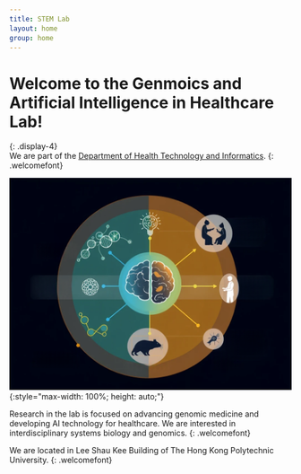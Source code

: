```yaml
---
title: STEM Lab
layout: home
group: home
---
```


# Welcome to the Genmoics and Artificial Intelligence in Healthcare Lab!
{: .display-4}
<br>
We are part of the [Department of Health Technology and Informatics](https://www.polyu.edu.hk/hti/).
{: .welcomefont}

![lab logo](static/img/logo/home.png){:style="max-width: 100%; height: auto;"}

Research in the lab is focused on advancing genomic medicine and developing AI technology for healthcare.  We are interested in interdisciplinary systems biology and genomics.
{: .welcomefont}

We are located in Lee Shau Kee Building of The Hong Kong Polytechnic University.
{: .welcomefont}
